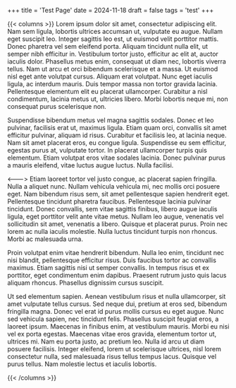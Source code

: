 +++
title = 'Test Page'
date = 2024-11-18
draft = false
tags = 'test'
+++

{{< columns >}}
Lorem ipsum dolor sit amet, consectetur adipiscing elit. Nam sem ligula, lobortis ultrices accumsan ut, vulputate eu augue. Nullam eget suscipit leo. Integer sagittis leo est, ut euismod velit porttitor mattis. Donec pharetra vel sem eleifend porta. Aliquam tincidunt nulla elit, ut semper nibh efficitur in. Vestibulum tortor justo, efficitur ac elit at, auctor iaculis dolor. Phasellus metus enim, consequat ut diam nec, lobortis viverra tellus. Nam ut arcu et orci bibendum scelerisque et a massa. Ut euismod nisl eget ante volutpat cursus. Aliquam erat volutpat. Nunc eget iaculis ligula, ac interdum mauris. Duis tempor massa non tortor gravida lacinia. Pellentesque elementum elit eu placerat ullamcorper. Curabitur a nisl condimentum, lacinia metus ut, ultricies libero. Morbi lobortis neque mi, non consequat purus scelerisque non.

Suspendisse bibendum metus vel magna sagittis sodales. Donec et leo pulvinar, facilisis erat ut, maximus ligula. Etiam quam orci, convallis sit amet efficitur pulvinar, aliquam id risus. Curabitur et facilisis leo, at lacinia neque. Nam sit amet placerat eros, eu congue ligula. Suspendisse eu sem efficitur, egestas purus at, vulputate tortor. In placerat ullamcorper turpis quis elementum. Etiam volutpat eros vitae sodales lacinia. Donec pulvinar purus a mauris eleifend, vitae luctus augue luctus. Nulla facilisi.

<--->
Etiam laoreet tortor vel justo congue, ac placerat sapien fringilla. Nulla a aliquet nunc. Nullam vehicula vehicula mi, nec mollis orci posuere eget. Nam bibendum risus sem, sit amet pellentesque sapien hendrerit eget. Pellentesque tincidunt pharetra faucibus. Pellentesque lacinia pulvinar tincidunt. Donec convallis, sem vitae sagittis finibus, libero augue iaculis ligula, eget porttitor velit ante vitae metus. Nullam leo augue, venenatis vel sollicitudin sit amet, venenatis a libero. Quisque et placerat purus. Proin nec lorem ac nulla iaculis molestie. Nulla luctus tincidunt turpis non rhoncus. Morbi ac malesuada urna.

Proin volutpat enim vitae hendrerit bibendum. Nulla leo enim, tincidunt nec nisi blandit, pellentesque efficitur risus. Duis faucibus tortor ac convallis maximus. Etiam sagittis nisi ut semper convallis. In tempus risus et ex porttitor, eget condimentum enim dapibus. Praesent rutrum justo quis lacus aliquam rhoncus. Phasellus dignissim cursus suscipit.

Ut sed elementum sapien. Aenean vestibulum risus et nulla ullamcorper, sit amet vulputate tellus cursus. Sed neque dui, pretium at eros sed, bibendum fringilla magna. Donec vel erat id purus mollis cursus eu eget augue. Nunc sed vehicula sapien, nec tincidunt felis. Phasellus suscipit feugiat eros, a laoreet ipsum. Maecenas in finibus enim, at vestibulum mauris. Morbi eu nisi vel ex porta egestas. Maecenas vitae eros gravida, elementum tortor ut, ultrices mi. Nam eu porta justo, ac pretium leo. Nulla id arcu ut diam posuere facilisis. Integer eleifend, lorem ut scelerisque ultrices, nisl lorem consectetur nulla, sed malesuada risus tellus tempus lacus. Quisque vel purus tellus. Nam molestie lectus et iaculis lobortis.

{{< /columns >}}